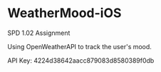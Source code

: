 # WeatherMood-iOS
SPD 1.02 Assignment

Using OpenWeatherAPI to track the user's mood.

API Key: 4224d38642aacc879083d8580389f0db
